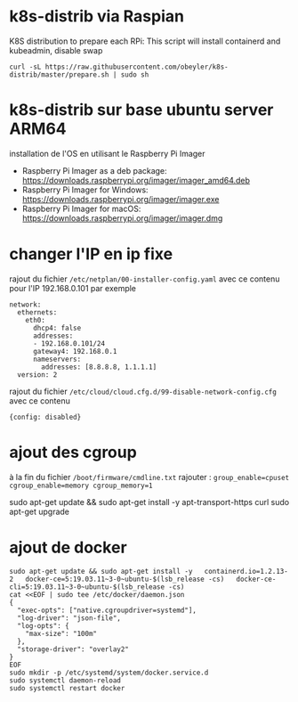 # k8s-distrib via Raspian

K8S distribution
to prepare each RPi:
This script will install containerd and kubeadmin, disable swap 
```
curl -sL https://raw.githubusercontent.com/obeyler/k8s-distrib/master/prepare.sh | sudo sh
```

# k8s-distrib sur base ubuntu server ARM64
installation de l'OS en utilisant le Raspberry Pi Imager

- Raspberry Pi Imager as a deb package: https://downloads.raspberrypi.org/imager/imager_amd64.deb
- Raspberry Pi Imager for Windows: https://downloads.raspberrypi.org/imager/imager.exe
- Raspberry Pi Imager for macOS: https://downloads.raspberrypi.org/imager/imager.dmg


# changer l'IP en ip fixe
rajout du fichier `/etc/netplan/00-installer-config.yaml`
avec ce contenu pour l'IP 192.168.0.101 par exemple
```
network:
  ethernets:
    eth0:
      dhcp4: false
      addresses:
      - 192.168.0.101/24
      gateway4: 192.168.0.1
      nameservers:
        addresses: [8.8.8.8, 1.1.1.1]
  version: 2
```
rajout du fichier `/etc/cloud/cloud.cfg.d/99-disable-network-config.cfg`
avec ce contenu 
```
{config: disabled}
```
# ajout des cgroup
à la fin du fichier `/boot/firmware/cmdline.txt`
rajouter : `group_enable=cpuset cgroup_enable=memory cgroup_memory=1`

sudo apt-get update && sudo apt-get install -y apt-transport-https curl
sudo apt-get upgrade

# ajout de docker
```
sudo apt-get update && sudo apt-get install -y   containerd.io=1.2.13-2   docker-ce=5:19.03.11~3-0~ubuntu-$(lsb_release -cs)   docker-ce-cli=5:19.03.11~3-0~ubuntu-$(lsb_release -cs)
cat <<EOF | sudo tee /etc/docker/daemon.json
{
  "exec-opts": ["native.cgroupdriver=systemd"],
  "log-driver": "json-file",
  "log-opts": {
    "max-size": "100m"
  },
  "storage-driver": "overlay2"
}
EOF
sudo mkdir -p /etc/systemd/system/docker.service.d
sudo systemctl daemon-reload
sudo systemctl restart docker
```





